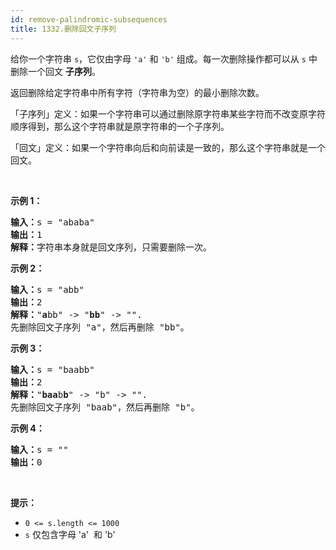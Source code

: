 ```yaml
---
id: remove-palindromic-subsequences
title: 1332.删除回文子序列
---
```

给你一个字符串 <code>s</code>，它仅由字母 <code>&#39;a&#39;</code> 和 <code>&#39;b&#39;</code> 组成。每一次删除操作都可以从 <code>s</code> 中删除一个回文 **子序列**。

返回删除给定字符串中所有字符（字符串为空）的最小删除次数。

「子序列」定义：如果一个字符串可以通过删除原字符串某些字符而不改变原字符顺序得到，那么这个字符串就是原字符串的一个子序列。

「回文」定义：如果一个字符串向后和向前读是一致的，那么这个字符串就是一个回文。

 

**示例 1：**


<pre><strong>输入：</strong>s = &#34;ababa&#34;<br/><strong>输出：</strong>1<br/><strong>解释：</strong>字符串本身就是回文序列，只需要删除一次。<br/></pre>

**示例 2：**


<pre><strong>输入：</strong>s = &#34;abb&#34;<br/><strong>输出：</strong>2<br/><strong>解释：</strong>&#34;<strong>a</strong>bb&#34; -&gt; &#34;<strong>bb</strong>&#34; -&gt; &#34;&#34;. <br/>先删除回文子序列 &#34;a&#34;，然后再删除 &#34;bb&#34;。<br/></pre>

**示例 3：**


<pre><strong>输入：</strong>s = &#34;baabb&#34;<br/><strong>输出：</strong>2<br/><strong>解释：</strong>&#34;<strong>baa</strong>b<strong>b</strong>&#34; -&gt; &#34;b&#34; -&gt; &#34;&#34;. <br/>先删除回文子序列 &#34;baab&#34;，然后再删除 &#34;b&#34;。<br/></pre>

**示例 4：**


<pre><strong>输入：</strong>s = &#34;&#34;<br/><strong>输出：</strong>0<br/></pre>

 

**提示：**


- <code>0 &lt;= s.length &lt;= 1000</code>
- <code>s</code> 仅包含字母 &#39;a&#39;  和 &#39;b&#39;
